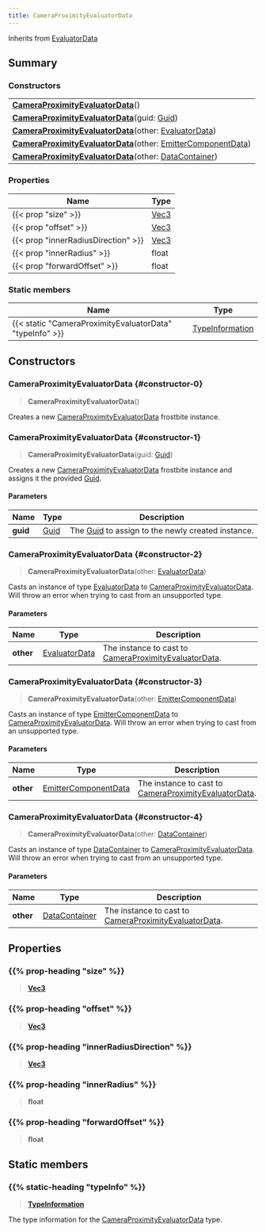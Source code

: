 ```yaml
---
title: CameraProximityEvaluatorData
---
```


Inherits from [EvaluatorData](/vext/ref/fb/evaluatordata)

## Summary

### Constructors

|  |
| --- |
| **[CameraProximityEvaluatorData](#constructor-0)**() |
| **[CameraProximityEvaluatorData](#constructor-1)**(guid: [Guid](/vext/ref/shared/type/guid)) |
| **[CameraProximityEvaluatorData](#constructor-2)**(other: [EvaluatorData](/vext/ref/fb/evaluatordata)) |
| **[CameraProximityEvaluatorData](#constructor-3)**(other: [EmitterComponentData](/vext/ref/fb/emittercomponentdata)) |
| **[CameraProximityEvaluatorData](#constructor-4)**(other: [DataContainer](/vext/ref/shared/type/datacontainer)) |

### Properties

| Name | Type |
| ---- | ---- |
| {{< prop "size" >}} | [Vec3](/vext/ref/shared/type/vec3) |
| {{< prop "offset" >}} | [Vec3](/vext/ref/shared/type/vec3) |
| {{< prop "innerRadiusDirection" >}} | [Vec3](/vext/ref/shared/type/vec3) |
| {{< prop "innerRadius" >}} | float |
| {{< prop "forwardOffset" >}} | float |

### Static members

| Name | Type |
| ---- | ---- |
| {{< static "CameraProximityEvaluatorData" "typeInfo" >}} | [TypeInformation](/vext/ref/shared/type/typeinformation) |

## Constructors

### CameraProximityEvaluatorData {#constructor-0}

> **CameraProximityEvaluatorData**()

Creates a new [CameraProximityEvaluatorData](/vext/ref/fb/cameraproximityevaluatordata) frostbite instance.

### CameraProximityEvaluatorData {#constructor-1}

> **CameraProximityEvaluatorData**(guid: [Guid](/vext/ref/shared/type/guid))

Creates a new [CameraProximityEvaluatorData](/vext/ref/fb/cameraproximityevaluatordata) frostbite instance and assigns it the provided [Guid](/vext/ref/shared/type/guid).

#### Parameters

| Name | Type | Description |
| ---- | ---- | ----------- |
| **guid** | [Guid](/vext/ref/shared/type/guid) | The [Guid](/vext/ref/shared/type/guid) to assign to the newly created instance. |

### CameraProximityEvaluatorData {#constructor-2}

> **CameraProximityEvaluatorData**(other: [EvaluatorData](/vext/ref/fb/evaluatordata))

Casts an instance of type [EvaluatorData](/vext/ref/fb/evaluatordata) to [CameraProximityEvaluatorData](/vext/ref/fb/cameraproximityevaluatordata). Will throw an error when trying to cast from an unsupported type.

#### Parameters

| Name | Type | Description |
| ---- | ---- | ----------- |
| **other** | [EvaluatorData](/vext/ref/fb/evaluatordata) | The instance to cast to [CameraProximityEvaluatorData](/vext/ref/fb/cameraproximityevaluatordata). |

### CameraProximityEvaluatorData {#constructor-3}

> **CameraProximityEvaluatorData**(other: [EmitterComponentData](/vext/ref/fb/emittercomponentdata))

Casts an instance of type [EmitterComponentData](/vext/ref/fb/emittercomponentdata) to [CameraProximityEvaluatorData](/vext/ref/fb/cameraproximityevaluatordata). Will throw an error when trying to cast from an unsupported type.

#### Parameters

| Name | Type | Description |
| ---- | ---- | ----------- |
| **other** | [EmitterComponentData](/vext/ref/fb/emittercomponentdata) | The instance to cast to [CameraProximityEvaluatorData](/vext/ref/fb/cameraproximityevaluatordata). |

### CameraProximityEvaluatorData {#constructor-4}

> **CameraProximityEvaluatorData**(other: [DataContainer](/vext/ref/shared/type/datacontainer))

Casts an instance of type [DataContainer](/vext/ref/shared/type/datacontainer) to [CameraProximityEvaluatorData](/vext/ref/fb/cameraproximityevaluatordata). Will throw an error when trying to cast from an unsupported type.

#### Parameters

| Name | Type | Description |
| ---- | ---- | ----------- |
| **other** | [DataContainer](/vext/ref/shared/type/datacontainer) | The instance to cast to [CameraProximityEvaluatorData](/vext/ref/fb/cameraproximityevaluatordata). |

## Properties

### {{% prop-heading "size" %}}

> **[Vec3](/vext/ref/shared/type/vec3)**

### {{% prop-heading "offset" %}}

> **[Vec3](/vext/ref/shared/type/vec3)**

### {{% prop-heading "innerRadiusDirection" %}}

> **[Vec3](/vext/ref/shared/type/vec3)**

### {{% prop-heading "innerRadius" %}}

> **float**

### {{% prop-heading "forwardOffset" %}}

> **float**

## Static members

### {{% static-heading "typeInfo" %}}

> **[TypeInformation](/vext/ref/shared/type/typeinformation)**

The type information for the [CameraProximityEvaluatorData](/vext/ref/fb/cameraproximityevaluatordata) type.

